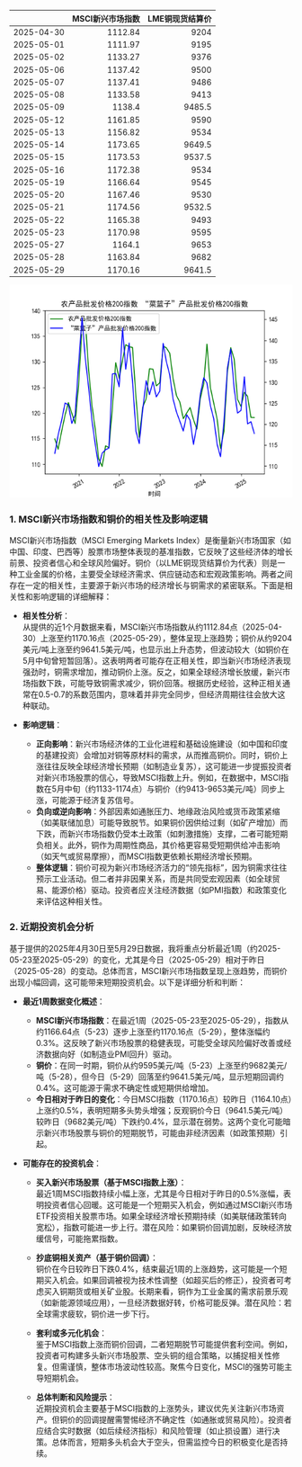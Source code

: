 |            |   MSCI新兴市场指数 |   LME铜现货结算价 |
|:-----------|-------------------:|------------------:|
| 2025-04-30 |            1112.84 |            9204   |
| 2025-05-01 |            1111.97 |            9195   |
| 2025-05-02 |            1133.27 |            9376   |
| 2025-05-06 |            1137.42 |            9500   |
| 2025-05-07 |            1137.41 |            9486   |
| 2025-05-08 |            1133.58 |            9413   |
| 2025-05-09 |            1138.4  |            9485.5 |
| 2025-05-12 |            1161.85 |            9590   |
| 2025-05-13 |            1156.82 |            9534   |
| 2025-05-14 |            1173.65 |            9649.5 |
| 2025-05-15 |            1173.53 |            9537.5 |
| 2025-05-16 |            1172.38 |            9534   |
| 2025-05-19 |            1166.64 |            9545   |
| 2025-05-20 |            1167.46 |            9530   |
| 2025-05-21 |            1174.56 |            9532.5 |
| 2025-05-22 |            1165.38 |            9493   |
| 2025-05-23 |            1170.98 |            9595   |
| 2025-05-27 |            1164.1  |            9653   |
| 2025-05-28 |            1163.84 |            9682   |
| 2025-05-29 |            1170.16 |            9641.5 |

![图](MSCI_copper.png)

### 1. MSCI新兴市场指数和铜价的相关性及影响逻辑

MSCI新兴市场指数（MSCI Emerging Markets Index）是衡量新兴市场国家（如中国、印度、巴西等）股票市场整体表现的基准指数，它反映了这些经济体的增长前景、投资者信心和全球风险偏好。铜价（以LME铜现货结算价为代表）则是一种工业金属的价格，主要受全球经济需求、供应链动态和宏观政策影响。两者之间存在一定的相关性，主要源于新兴市场的经济增长与铜需求的紧密联系。下面是相关性和影响逻辑的详细解释：

- **相关性分析**：  
  从提供的近1个月数据来看，MSCI新兴市场指数从约1112.84点（2025-04-30）上涨至约1170.16点（2025-05-29），整体呈现上涨趋势；铜价从约9204美元/吨上涨至约9641.5美元/吨，也显示出上升态势，但波动较大（如铜价在5月中旬曾短暂回落）。这表明两者可能存在正相关性，即当新兴市场经济表现强劲时，铜需求增加，推动铜价上涨。反之，如果全球经济增长放缓，新兴市场指数下跌，可能导致铜需求减少，铜价回落。根据历史经验，这种正相关通常在0.5-0.7的系数范围内，意味着并非完全同步，但经济周期往往会放大这种联动。

- **影响逻辑**：  
  - **正向影响**：新兴市场经济体的工业化进程和基础设施建设（如中国和印度的基建投资）会增加对铜等原材料的需求，从而推高铜价。同时，铜价上涨往往反映全球经济增长预期（如制造业复苏），这可能进一步提振投资者对新兴市场股票的信心，导致MSCI指数上升。例如，在数据中，MSCI指数在5月中旬（约1133-1174点）与铜价（约9413-9653美元/吨）同步上涨，可能源于经济复苏信号。
  - **负向或逆向影响**：外部因素如通胀压力、地缘政治风险或货币政策紧缩（如美联储加息）可能导致脱节。如果铜价因供给过剩（如矿产增加）而下跌，而新兴市场指数仍受本土政策（如刺激措施）支撑，二者可能短期负相关。此外，铜作为周期性商品，其价格更容易受短期供给冲击影响（如天气或贸易摩擦），而MSCI指数更依赖长期经济增长预期。
  - **整体逻辑**：铜价可视为新兴市场经济活力的“领先指标”，因为铜需求往往预示工业活动。但二者并非因果关系，而是共同受宏观因素（如全球贸易、能源价格）驱动。投资者应关注经济数据（如PMI指数）和政策变化来评估这种相关性。

### 2. 近期投资机会分析

基于提供的2025年4月30日至5月29日数据，我将重点分析最近1周（约2025-05-23至2025-05-29）的变化，尤其是今日（2025-05-29）相对于昨日（2025-05-28）的变动。总体而言，MSCI新兴市场指数呈现上涨趋势，而铜价出现小幅回调，这可能带来短期投资机会。以下是详细分析和判断：

- **最近1周数据变化概述**：  
  - **MSCI新兴市场指数**：在最近1周（2025-05-23至2025-05-29），指数从约1166.64点（5-23）逐步上涨至约1170.16点（5-29），整体涨幅约0.3%。这反映了新兴市场股票的稳健表现，可能受全球风险偏好改善或经济数据向好（如制造业PMI回升）驱动。
  - **铜价**：在同一时期，铜价从约9595美元/吨（5-23）上涨至约9682美元/吨（5-28），但今日（5-29）回落至约9641.5美元/吨，显示短期回调约0.4%。这可能源于需求不确定性或短期供给增加。
  - **今日相对于昨日的变化**：今日MSCI指数（1170.16点）较昨日（1164.10点）上涨约0.5%，表明短期多头势头增强；反观铜价今日（9641.5美元/吨）较昨日（9682美元/吨）下跌约0.4%，显示潜在弱势。这两个变化可能暗示新兴市场股票与铜价的短期脱节，可能由非经济因素（如政策预期）引起。

- **可能存在的投资机会**：  
  - **买入新兴市场股票（基于MSCI指数上涨）**：  
    最近1周MSCI指数持续小幅上涨，尤其是今日相对于昨日的0.5%涨幅，表明投资者信心回暖。这可能是一个短期买入机会，例如通过MSCI新兴市场ETF投资相关股票市场。如果全球经济增长预期持续（如美联储政策转向宽松），指数可能进一步上行。潜在风险：如果铜价回调加剧，反映经济放缓信号，可能拖累指数。
    
  - **抄底铜相关资产（基于铜价回调）**：  
    铜价在今日较昨日下跌0.4%，结束最近1周的上涨趋势，这可能是一个短期买入机会。如果回调被视为技术性调整（如超买后的修正），投资者可考虑买入铜期货或相关矿业股。长期来看，铜作为工业金属的需求前景乐观（如新能源领域应用），一旦经济数据好转，价格可能反弹。潜在风险：若全球需求疲软，铜价进一步下行。

  - **套利或多元化机会**：  
    鉴于MSCI指数上涨而铜价回调，二者短期脱节可能提供套利空间。例如，投资者可构建多头新兴市场股票、空头铜的组合策略，以捕捉相关性修复。但需谨慎，整体市场波动性较高。聚焦今日变化，MSCI的强势可能主导短期机会。

  - **总体判断和风险提示**：  
    近期投资机会主要基于MSCI指数的上涨势头，建议优先关注新兴市场资产。但铜价的回调提醒需警惕经济不确定性（如通胀或贸易风险）。投资者应结合实时数据（如后续经济指标）和风险管理（如止损设置）进行决策。总体而言，短期多头机会大于空头，但需监控今日的积极变化是否持续。